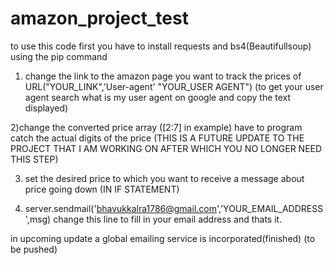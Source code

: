 # amazon_project_test
to use this code first you have to install requests and bs4(Beautifullsoup) using the pip command

1) change the link to the amazon page you want to track the prices of
URL("YOUR_LINK",'User-agent' "YOUR_USER AGENT")
(to get your user agent search what is my user agent on google and copy the text displayed)

2)change the converted price array ([2:7]  in example) have to program catch the actual digits of the price
(THIS IS A FUTURE UPDATE TO THE PROJECT THAT I AM WORKING ON AFTER WHICH YOU NO LONGER NEED THIS STEP)

3) set the desired price to which you want to receive a message about price going down
(IN IF STATEMENT)

4) server.sendmail('bhavukkalra1786@gmail.com','YOUR_EMAIL_ADDRESS',msg)  change this line to fill in your email address and thats it.

in upcoming update a global emailing service is incorporated(finished) (to be pushed)

